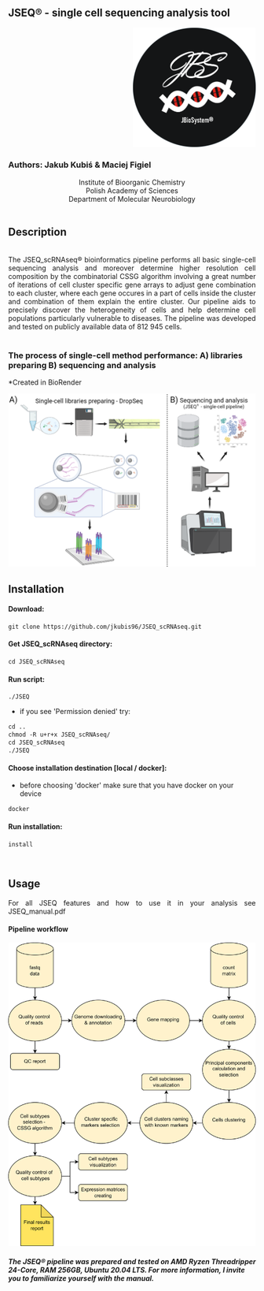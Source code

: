 ## JSEQ® - single cell sequencing analysis tool

<p align="right">
<img  src="https://github.com/jkubis96/JSEQ_scRNAseq/blob/main/setup/fig/logo_jbs.PNG?raw=true" alt="drawing" width="250" />
</p>



### Authors: Jakub Kubiś & Maciej Figiel

<div align="center">
 Institute of Bioorganic Chemistry<br />
 Polish Academy of Sciences<br />
 Department of Molecular Neurobiology<br />
</div>


<br />

## Description

<br />

<div align="justify"> The JSEQ_scRNAseq® bioinformatics pipeline performs all basic single-cell sequencing analysis and moreover determine higher resolution cell composition by the combinatorial CSSG algorithm involving a great number of iterations of cell cluster specific gene arrays to adjust gene combination to each cluster, where each gene occures in a part of cells inside the cluster and combination of them explain the entire cluster. Our pipeline aids to precisely discover the heterogeneity of cells and help determine cell populations particularly vulnerable to diseases. The pipeline was developed and tested on publicly available data of 812 945 cells. </div>

</br>

### The process of single-cell method performance: A) libraries preparing  B) sequencing and analysis 
*Created in BioRender

<p align="center">
<img  src="https://github.com/jkubis96/JSEQ_scRNAseq/blob/main/setup/fig/sc.png?raw=true" alt="drawing" width="600" />
</p>




## Installation

#### Download:

```
git clone https://github.com/jkubis96/JSEQ_scRNAseq.git
```

#### Get JSEQ_scRNAseq directory:

```
cd JSEQ_scRNAseq
```

#### Run script:

```
./JSEQ
```

* if you see 'Permission denied' try:

```
cd ..
chmod -R u+r+x JSEQ_scRNAseq/
cd JSEQ_scRNAseq
./JSEQ
```

#### Choose installation destination [local / docker]:

* before choosing 'docker' make sure that you have docker on your device

```
docker
```

#### Run installation:

```
install
```

<br />

## Usage 

<div align="justify"> For all JSEQ features and how to use it in your analysis see JSEQ_manual.pdf  </div>


#### Pipeline workflow

<p align="center">
<img  src="https://github.com/jkubis96/JSEQ_scRNAseq/blob/main/setup/fig/pipeline.png?raw=true" alt="drawing" width="800" />
</p>

##### The JSEQ® pipeline was prepared and tested on AMD Ryzen Threadripper 24-Core, RAM 256GB, Ubuntu 20.04 LTS. For more information, I invite you to familiarize yourself with the manual.
